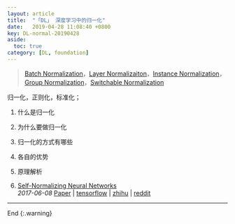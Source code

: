 ```yaml
---
layout: article
title:  "「DL」 深度学习中的归一化"
date:   2019-04-28 11:08:40 +0800
key: DL-normal-20190428
aside:
  toc: true
category: [DL, foundation]
---
```

>[Batch Normalization](https://arxiv.org/abs/1502.03167)，[Layer Normalizaiton](https://arxiv.org/abs/1607.06450)，[Instance Normalization](https://arxiv.org/abs/1607.08022)，[Group Normalization](
https://arxiv.org/abs/1803.08494)，[Switchable Normalization](https://arxiv.org/abs/1806.10779)    

<!--more-->

归一化，正则化，标准化；    

1. 什么是归一化   
1. 为什么要做归一化   
1. 归一化的方式有哪些   
1. 各自的优势    
1. 原理解析   

1. [Self-Normalizing Neural Networks](https://arxiv.org/abs/1706.02515)   
*2017-06-08* [Paper](https://arxiv.org/abs/1706.02515) | [tensorflow](https://github.com/bioinf-jku/SNNs) | [zhihu](https://www.zhihu.com/question/60910412) | [reddit](https://www.reddit.com/r/MachineLearning/comments/6g5tg1/r_selfnormalizing_neural_networks_improved_elu/dio0qac/)      

-------------------  
End
{:.warning}  
